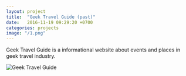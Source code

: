 ```yaml
---
layout: project
title:  "Geek Travel Guide (past)"
date:   2016-11-19 09:29:20 +0700
categories: projects
image: "/1.png"
---
```

Geek Travel Guide is a informational website about events and places in geek travel industry.

<img src="/geektravelguide/1.png" alt="Geek Travel Guide">